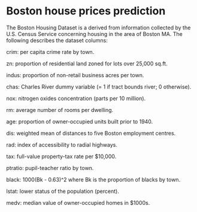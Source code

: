 # Boston house prices prediction

The Boston Housing Dataset is a derived from information collected by the U.S. Census Service concerning housing in the area of Boston MA. The following describes the dataset columns:

crim: per capita crime rate by town.


zn: proportion of residential land zoned for lots over 25,000 sq.ft.


indus: proportion of non-retail business acres per town.


chas: Charles River dummy variable (= 1 if tract bounds river; 0 otherwise).


nox: nitrogen oxides concentration (parts per 10 million).


rm: average number of rooms per dwelling.


age: proportion of owner-occupied units built prior to 1940.


dis: weighted mean of distances to five Boston employment centres.


rad: index of accessibility to radial highways.


tax: full-value property-tax rate per $10,000.

ptratio: pupil-teacher ratio by town.


black: 1000(Bk - 0.63)^2 where Bk is the proportion of blacks by town.


lstat: lower status of the population (percent).


medv: median value of owner-occupied homes in $1000s.


